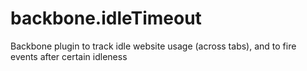 backbone.idleTimeout
====================

Backbone plugin to track idle website usage (across tabs), and to fire events after certain idleness
